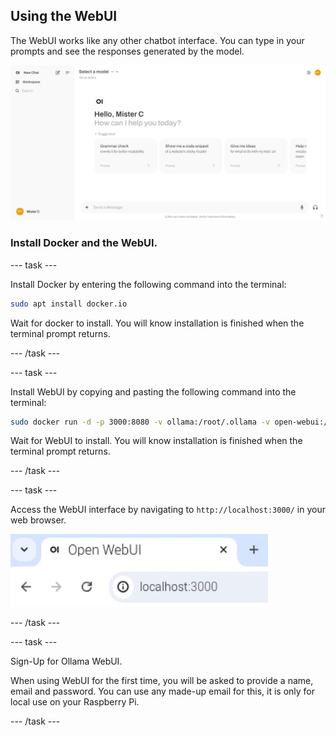 ## Using the WebUI
The WebUI works like any other chatbot interface. You can type in your prompts and see the responses generated by the model.

![User interface of a web application showing a greeting message "Hello, Mister C" and the question "How can I help you today?" There are four suggested prompts below: "Grammar check," "Show me a code snippet," "Give me ideas," and part of another prompt. The left sidebar includes options for "New Chat," "Workspace," and "Search." The top right corner shows a circular user icon with "MC" initials.](images/webUI.png)

### Install Docker and the WebUI.

--- task ---

Install Docker by entering the following command into the terminal:

```bash
sudo apt install docker.io
```
Wait for docker to install. You will know installation is finished when the terminal prompt returns.

--- /task ---

--- task ---

Install WebUI by copying and pasting the following command into the terminal:

```bash
sudo docker run -d -p 3000:8080 -v ollama:/root/.ollama -v open-webui:/app/backend/data --name open-webui --restart always ghcr.io/open-webui/open-webui:ollama
```
Wait for WebUI to install. You will know installation is finished when the terminal prompt returns.

--- /task ---

--- task ---

Access the WebUI interface by navigating to `http://localhost:3000/` in your web browser.

![A browser tab titled "Open WebUI" shows the URL "localhost:3000" in the address bar.](images/localhostURL.png)

--- /task ---

--- task ---

 Sign-Up for Ollama WebUI. 

When using WebUI for the first time, you will be asked to provide a name, email and password. You can use any made-up email for this, it is only for local use on your Raspberry Pi. 

--- /task ---
